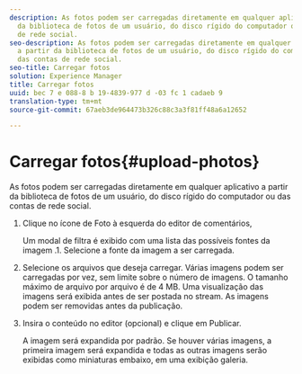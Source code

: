 ```yaml
---
description: As fotos podem ser carregadas diretamente em qualquer aplicativo a partir
  da biblioteca de fotos de um usuário, do disco rígido do computador ou das contas
  de rede social.
seo-description: As fotos podem ser carregadas diretamente em qualquer aplicativo
  a partir da biblioteca de fotos de um usuário, do disco rígido do computador ou
  das contas de rede social.
seo-title: Carregar fotos
solution: Experience Manager
title: Carregar fotos
uuid: bec 7 e 088-8 b 19-4839-977 d -03 fc 1 cadaeb 9
translation-type: tm+mt
source-git-commit: 67aeb3de964473b326c88c3a3f81ff48a6a12652

---
```



# Carregar fotos{#upload-photos}

As fotos podem ser carregadas diretamente em qualquer aplicativo a partir da biblioteca de fotos de um usuário, do disco rígido do computador ou das contas de rede social.

1. Clique no ícone de Foto à esquerda do editor de comentários,

   Um modal de filtra é exibido com uma lista das possíveis fontes da imagem .1. Selecione a fonte da imagem a ser carregada.
1. Selecione os arquivos que deseja carregar. Várias imagens podem ser carregadas por vez, sem limite sobre o número de imagens. O tamanho máximo de arquivo por arquivo é de 4 MB. Uma visualização das imagens será exibida antes de ser postada no stream. As imagens podem ser removidas antes da publicação.
1. Insira o conteúdo no editor (opcional) e clique em Publicar.

   A imagem será expandida por padrão. Se houver várias imagens, a primeira imagem será expandida e todas as outras imagens serão exibidas como miniaturas embaixo, em uma exibição galeria.